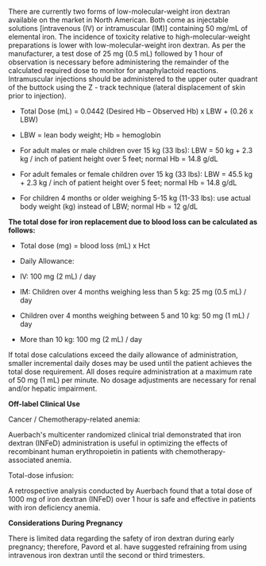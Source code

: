 There are currently two forms of low-molecular-weight iron dextran available on the market in North American. Both come as injectable solutions [intravenous (IV) or intramuscular (IM)] containing 50 mg/mL of elemental iron. The incidence of toxicity relative to high-molecular-weight preparations is lower with low-molecular-weight iron dextran. As per the manufacturer, a test dose of 25 mg (0.5 mL) followed by 1 hour of observation is necessary before administering the remainder of the calculated required dose to monitor for anaphylactoid reactions. Intramuscular injections should be administered to the upper outer quadrant of the buttock using the Z - track technique (lateral displacement of skin prior to injection).

- Total Dose (mL) = 0.0442 (Desired Hb – Observed Hb) x LBW + (0.26 x LBW)

- LBW = lean body weight; Hb = hemoglobin

- For adult males or male children over 15 kg (33 lbs): LBW = 50 kg + 2.3 kg / inch of patient height over 5 feet; normal Hb = 14.8 g/dL

- For adult females or female children over 15 kg (33 lbs): LBW = 45.5 kg + 2.3 kg / inch of patient height over 5 feet; normal Hb = 14.8 g/dL

- For children 4 months or older weighing 5-15 kg (11-33 lbs): use actual body weight (kg) instead of LBW; normal Hb = 12 g/dL

**The total dose for iron replacement due to blood loss can be calculated as follows:**

- Total dose (mg) = blood loss (mL) x Hct

- Daily Allowance:

- IV: 100 mg (2 mL) / day

- IM: Children over 4 months weighing less than 5 kg: 25 mg (0.5 mL) / day

- Children over 4 months weighing between 5 and 10 kg: 50 mg (1 mL) / day
- More than 10 kg: 100 mg (2 mL) / day

If total dose calculations exceed the daily allowance of administration, smaller incremental daily doses may be used until the patient achieves the total dose requirement. All doses require administration at a maximum rate of 50 mg (1 mL) per minute. No dosage adjustments are necessary for renal and/or hepatic impairment.

**Off-label Clinical Use**

Cancer / Chemotherapy-related anemia:

Auerbach's multicenter randomized clinical trial demonstrated that iron dextran (INFeD) administration is useful in optimizing the effects of recombinant human erythropoietin in patients with chemotherapy-associated anemia.

Total-dose infusion:

A retrospective analysis conducted by Auerbach found that a total dose of 1000 mg of iron dextran (INFeD) over 1 hour is safe and effective in patients with iron deficiency anemia.

**Considerations During Pregnancy**

There is limited data regarding the safety of iron dextran during early pregnancy; therefore, Pavord et al. have suggested refraining from using intravenous iron dextran until the second or third trimesters.
